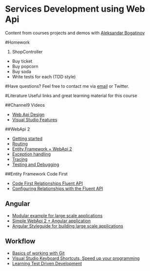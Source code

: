 # Services Development using Web Api
Content from courses projects and demos with [Aleksandar Bogatinov](//twitter.com/WpXAce)

#Homework
1. ShopController
  * Buy ticket
  * Buy popcorn
  * Buy soda
  * Write tests for each (TDD style)

#Have questions?
Feel free to contact me via [email](mailto:bogatinov@outlook.com?Subject=SEDC%20WebApi2) or Twitter.

#Literature
Useful links and great learning material for this course

##Channel9 Videos
 * [Web Api Design](https://channel9.msdn.com/Series/Web-API-Design)
 * [Visual Studio Features](https://channel9.msdn.com/Series/Visual-Studio-2012-Premium-and-Ultimate-Overview)

##WebApi 2
 * [Getting started](http://www.asp.net/web-api/overview/getting-started-with-aspnet-web-api/tutorial-your-first-web-api) 
 * [Routing](http://www.asp.net/web-api/overview/web-api-routing-and-actions) 
 * [Entity Framework + WebApi 2](http://www.asp.net/web-api/overview/data/using-web-api-with-entity-framework/part-1)
 * [Exception handling](http://www.asp.net/web-api/overview/error-handling/exception-handling)
 * [Tracing](http://www.asp.net/web-api/overview/testing-and-debugging/tracing-in-aspnet-web-api)
 * [Testing and Debugging](http://www.asp.net/web-api/overview/testing-and-debugging/unit-testing-controllers-in-web-api)

##Entity Framework Code First
* [Code First Relationships Fluent API](https://msdn.microsoft.com/en-us/data/hh134698.aspx)
* [Configuring Relationships with the Fluent API](https://msdn.microsoft.com/en-us/data/jj591620.aspx)
   
## Angular
 * [Modular example for large scale applications](https://github.com/johnpapa/ng-demos/tree/master/modular)
 * [Simple WebApi 2 + Angular application](https://github.com/AzureADSamples/SinglePageApp-WebAPI-AngularJS-DotNet)
 * [Angular Styleguide for building large scale applications](https://github.com/johnpapa/angular-styleguide)

## Workflow
 * [Basics of working with Git](http://git-scm.com/doc)
 * [Visual Studio Keyboard Shortcuts, Speed up your programming](http://visualstudioshortcuts.com/2013/)
 * [Learning Test Driven Development](https://github.com/garora/TDD-Katas)
